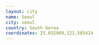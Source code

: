 ```yaml
---
layout: city
name: Seoul
city: seoul
country: South Korea
coordinates: 25.032969,121.565414
---
```

